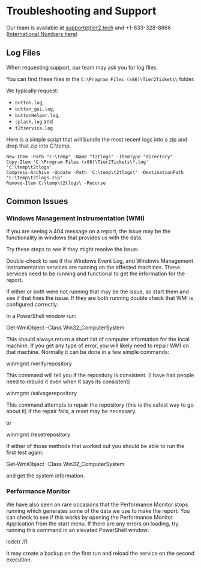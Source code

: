 # Troubleshooting and Support

Our team is available at [support@tier2.tech](mailto:support@tier2.tech) and +1-833-328-8866 ([International Numbers here](https://docs.tier2tickets.com/#support))

## Log Files

When requesting support, our team may ask you for log files.

You can find these files in the `C:\Program Files (x86)\Tier2Tickets\` folder.

We typically request:

- `button.log`,
- `button_gui.log`,
- `buttonHelper.log`,
- `splash.log` and
- `t2tservice.log`



Here is a simple script that will bundle the most recent logs into a zip and drop that zip into C:\temp.

```shell
New-Item -Path "c:\temp" -Name "t2tlogs" -ItemType "directory"
Copy-Item 'C:\Program Files (x86)\Tier2Tickets\*.log' 'C:\temp\t2tlogs'
Compress-Archive -Update -Path 'C:\temp\t2tlogs\' -DestinationPath 'C:\temp\t2tlogs.zip'
Remove-Item C:\temp\t2tlogs\ -Recurse
```

## Common Issues

### Windows Management Instrumentation (WMI)

If you are seeing a 404 message on a report, the issue may be the functionality in windows that provides us with the data.

Try these steps to see if they might resolve the issue:

Double-check to see if the Windows Event Log, and Windows Management Instrumentation services are running on the affected machines. These services need to be running and functional to get the information for the report.

If either or both were not running that may be the issue, so start them and see if that fixes the issue. If they are both running double check that WMI is configured correctly.

In a PowerShell window run:

Get-WmiObject -Class Win32_ComputerSystem

This should always return a short list of computer information for the local machine. If you get any type of error, you will likely need to repair WMI on that machine. Normally it can be done in a few simple commands:

winmgmt /verifyrepository

This command will tell you if the repository is consistent. (I have had people need to rebuild it even when it says its consistent)

winmgmt /salvagerepository

This command attempts to repair the repository (this is the safest way to go about it)
if the repair fails, a reset may be necessary.

or

winmgmt /resetrepository

If either of those methods that worked out you should be able to run the first test again:

Get-WmiObject -Class Win32_ComputerSystem

and get the system information.


### Performance Monitor

We have also seen on rare occasions that the Performance Monitor stops running which generates some of the data we use to make the report. You can check to see if this works by opening the Performance Monitor Application from the start menu. If there are any errors on loading, try running this command in an elevated PowerShell window:

lodctr /R

It may create a backup on the first run and reload the service on the second execution.